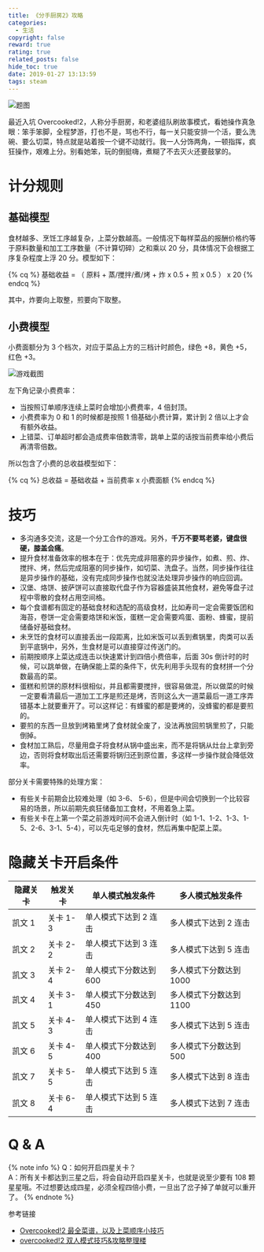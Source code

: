 ```yaml
---
title: 《分手厨房2》攻略
categories:
  - 生活
copyright: false
reward: true
rating: true
related_posts: false
hide_toc: true
date: 2019-01-27 13:13:59
tags: steam
---
```


![题图](http://yearito-1256884783.image.myqcloud.com/thumbnails/overcook.jpg!thumbnail "Overcooked!2")

最近入坑 Overcooked!2，人称分手厨房，和老婆组队刷故事模式，看她操作真急眼：笨手笨脚，全程梦游，打也不是，骂也不行，每一关只能安排一个活，要么洗碗、要么切菜，特点就是站着按一个键不动就行。我一人分饰两角，一顿指挥，疯狂操作，艰难上分。别看她笨，玩的倒挺嗨，煮糊了不去灭火还要鼓掌的。

<!-- more -->

# 计分规则

## 基础模型

食材越多、烹饪工序越复杂，上菜分数越高。一般情况下每样菜品的报酬价格约等于原料数量和加工工序数量（不计算切碎）之和乘以 20 分，具体情况下会根据工序复杂程度上浮 20 分。模型如下：

{% cq %}
基础收益 = （ 原料 + 蒸/搅拌/煮/烤 + 炸 x 0.5 + 煎 x 0.5 ） x 20
{% endcq %}

其中，炸要向上取整，煎要向下取整。

## 小费模型

小费面额分为 3 个档次，对应于菜品上方的三档计时颜色，绿色 +8，黄色 +5，红色 +3。

![游戏截图](http://yearito-1256884783.image.myqcloud.com/overcook/overcook.jpg "游戏截图")

左下角记录小费费率：

- 当按照订单顺序连续上菜时会增加小费费率，4 倍封顶。
- 小费费率为 0 和 1 的时候都是按照 1 倍基础小费计算，累计到 2 倍以上才会有额外收益。
- 上错菜、订单超时都会造成费率倍数清零，跳单上菜的话按当前费率给小费后再清零倍数。

所以包含了小费的总收益模型如下：

{% cq %}
总收益 = 基础收益 + 当前费率 x 小费面额
{% endcq %}

# 技巧

- 多沟通多交流，这是一个分工合作的游戏。另外，**千万不要骂老婆，键盘很硬，膝盖会痛**。
- 提升食材准备效率的根本在于：优先完成非阻塞的异步操作，如煮、煎、炸、搅拌、烤，然后完成阻塞的同步操作，如切菜、洗盘子。当然，同步操作往往是异步操作的基础，没有完成同步操作也就没法处理异步操作的响应回调。
- 汉堡、烙饼、披萨饼可以直接取代盘子作为容器盛装其他食材，避免等盘子过程中零散的食材占用空间格。
- 每个食谱都有固定的基础食材和选配的高级食材，比如寿司一定会需要饭团和海苔，卷饼一定会需要烙饼和米饭，蛋糕一定会需要鸡蛋、面粉、蜂蜜，提前储备好基础食材。
- 未烹饪的食材可以直接丢出一段距离，比如米饭可以丢到煮锅里，肉类可以丢到平底锅中，另外，生食材是可以直接穿过传送门的。
- 前期按顺序上菜达成连击以快速累计到四倍小费倍率，后面 30s 倒计时的时候，可以跳单做，在确保能上菜的条件下，优先利用手头现有的食材拼一个分数最高的菜。
- 蛋糕和煎饼的原材料很相似，并且都需要搅拌，很容易做混，所以做菜的时候一定要看清最后一道加工工序是煎还是烤，否则这么大一道菜最后一道工序弄错基本上就要重开了。可以这样记：有蜂蜜的都是要烤的，没蜂蜜的都是要煎的。
- 要煎的东西一旦放到烤箱里烤了食材就全废了，没法再放回煎锅里煎了，只能倒掉。
- 食材加工熟后，尽量用盘子将食材从锅中盛出来，而不是将锅从灶台上拿到旁边，否则将食材取出后还需要将锅归还到原位置，多这样一步操作就会降低效率。

部分关卡需要特殊的处理方案：

- 有些关卡前期会比较难处理（如 3-6、 5-6），但是中间会切换到一个比较容易的场景，所以前期先疯狂储备加工食材，不用着急上菜。
- 有些关卡在上第一个菜之前游戏时间不会进入倒计时（如 1-1、1-2、1-3、1-5、2-6、3-1、5-4），可以先屯足够的食材，然后再集中配菜上菜。

# 隐藏关卡开启条件

| 隐藏关卡 | 触发关卡 | 单人模式触发条件       | 多人模式触发条件        |
| -------- | -------- | ---------------------- | ----------------------- |
| 凯文 1   | 关卡 1-3 | 单人模式下达到 2 连击  | 多人模式下达到 2 连击   |
| 凯文 2   | 关卡 2-2 | 单人模式下达到 3 连击  | 多人模式下达到 5 连击   |
| 凯文 3   | 关卡 2-4 | 单人模式下分数达到 600 | 多人模式下分数达到 1000 |
| 凯文 4   | 关卡 3-1 | 单人模式下分数达到 450 | 多人模式下分数达到 1100 |
| 凯文 5   | 关卡 4-3 | 单人模式下达到 4 连击  | 多人模式下达到 5 连击   |
| 凯文 6   | 关卡 4-5 | 单人模式下分数达到 400 | 多人模式下分数达到 500  |
| 凯文 7   | 关卡 5-5 | 单人模式下达到 5 连击  | 多人模式下达到 8 连击   |
| 凯文 8   | 关卡 6-4 | 单人模式下达到 5 连击  | 多人模式下达到 7 连击   |

# Q & A

{% note info %}
Q：如何开启四星关卡？<br/>
A：所有关卡都达到三星之后，将会自动开启四星关卡，也就是说至少要有 108 颗星星哦。不过想要达成四星，必须全程四倍小费，一旦出了岔子掉了单就可以重开了。
{% endnote %}

<div class="reference-linking">参考链接</div>

- [Overcooked!2 最全菜谱，以及上菜顺序小技巧](https://steamcommunity.com/sharedfiles/filedetails/?id=1545604989)
- [overcooked!2 双人模式技巧&攻略整理楼](https://bbs.nga.cn/read.php?tid=14870476)
